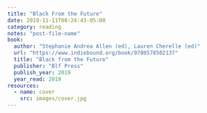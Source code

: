 ```yaml
---
title: "Black From the Future"
date: 2019-11-11T08:24:43-05:00
category: reading
notes: "post-file-name"
book:
  author: "Stephanie Andrea Allen (ed), Lauren Cherelle (ed)"
  url: "https://www.indiebound.org/book/9780578502137"
  title: "Black from the Future"
  publisher: "Blf Press"
  publish_year: 2019
  year_read: 2019
resources:
  - name: cover
    src: images/cover.jpg
---
```


